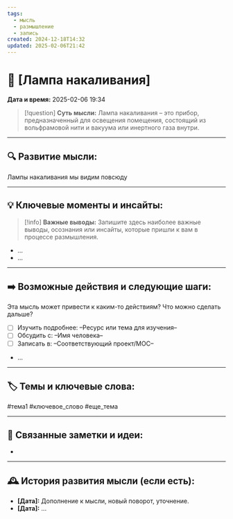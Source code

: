```yaml
---
tags:
  - мысль
  - размышление
  - запись
created: 2024-12-18T14:32
updated: 2025-02-06T21:42
---
```


# 💭  [Лампа накаливания]

**Дата и время:** 2025-02-06 19:34

> [!question] **Суть мысли:**
> Лампа накаливания – это прибор, предназначенный для освещения помещения, состоящий из вольфрамовой нити и вакуума или инертного газа внутри.

---

## 🔍 Развитие мысли:

Лампы накаливания мы видим повсюду

---

## 💡 Ключевые моменты и инсайты:

> [!info] **Важные выводы:**
> Запишите здесь наиболее важные выводы, осознания или инсайты, которые пришли к вам в процессе размышления.

- ...
- ...

---

## ➡️ Возможные действия и следующие шаги:

Эта мысль может привести к каким-то действиям? Что можно сделать дальше?

- [ ] Изучить подробнее: –Ресурс или тема для изучения–
- [ ] Обсудить с: –Имя человека–
- [ ] Записать в: –Соответствующий проект/MOC–
- ...

---

## 🏷️ Темы и ключевые слова:

#тема1 #ключевое_слово #еще_тема

---

## 🔄 Связанные заметки и идеи:

- 

---

## 🕰️ История развития мысли (если есть):

* **[Дата]:**  Дополнение к мысли, новый поворот, уточнение.
* **[Дата]:**  ...